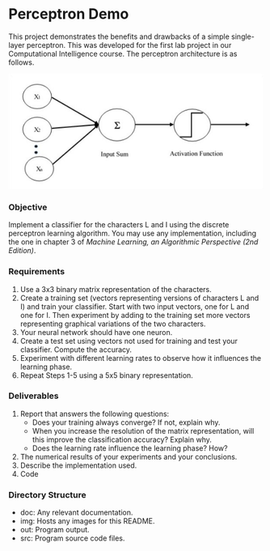 # Perceptron Demo
This project demonstrates the benefits and drawbacks of a simple single-layer perceptron. This was developed for the first lab project in our Computational Intelligence course. The perceptron architecture is as follows.

![Perceptron](img/slp.jpg)

### Objective 
Implement a classifier for the characters L and I using the discrete perceptron learning algorithm. You may use any implementation, including the one in chapter 3 of *Machine Learning, an Algorithmic Perspective (2nd Edition)*.

### Requirements
1. Use a 3x3 binary matrix representation of the characters.
2. Create a training set (vectors representing versions of characters L and I) and train your classifier. Start with two input vectors, one for L and one for I. Then experiment by adding to the training set more vectors representing graphical variations of the two characters. 
3. Your neural network should have one neuron.
4. Create a test set using vectors not used for training and test your classifier. Compute the accuracy.
5. Experiment with different learning rates to observe how it influences the learning phase.
6. Repeat Steps 1-5 using a 5x5 binary representation.

### Deliverables
1. Report that answers the following questions:
    - Does your training always converge? If not, explain why.
    - When you increase the resolution of the matrix representation, will this improve the classification accuracy? Explain why.
    - Does the learning rate influence the learning phase? How?
2. The numerical results of your experiments and your conclusions.
3. Describe the implementation used.
4. Code

### Directory Structure
- doc: Any relevant documentation.
- img: Hosts any images for this README.
- out: Program output. 
- src: Program source code files.